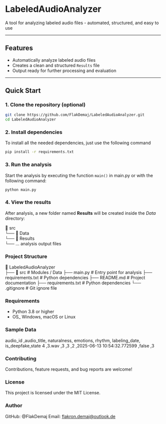 # LabeledAudioAnalyzer

A tool for analyzing labeled audio files - automated, structured, and easy to use

---

## Features

- Automatically analyze labeled audio files
- Creates a clean and structured `Results` file
- Output ready for further processing and evaluation

---

## Quick Start

### 1. Clone the repository (optional)

```bash
git clone https://github.com/FlakDemaj/LabeledAudioAnalyzer.git
cd LabeledAudioAnalyzer
```

### 2. Install dependencies

To install all the needed dependencies, just use the following command

```bash
pip install -r requirements.txt
```

### 3. Run the analysis

Start the analysis by executing the function `main()` in main.py or with
the following command:

```bash
python main.py
```

### 4. View the results

After analysis, a new folder named **Results** will be created inside
the *Data* directory:

📁 src  
 └── 📁 Data  
     └── 📁 Results  
          └── ... analysis output files  

### Project Structure

📁 LabeledAudioAnalyzer  
 ├── 📁 src                  # Modules / Data
 ├── main.py                 # Entry point for analysis
 ├── requirements.txt        # Python dependencies
 ├── README.md               # Project documentation
 ├── requirements.txt        # Python dependencies
 └── .gitignore              # Git ignore file
 
 ### Requirements
 
 * Python 3.8 or higher
 * OS_ Windows, macOS or Linux

### Sample Data
audio_id ,audio_title, naturalness, emotions, rhythm, labeling_date,               is_deepfake,state
4        ,3.wav      ,3            ,3        ,2       ,2025-06-13 10:54:32.772599  ,false      ,3

### Contributing

Contributions, feature requests, and bug reports are welcome!

### License

This project is licensed under the MIT License.

### Author

GitHub: @FlakDemaj
Email: flakron.demaj@outlook.de
